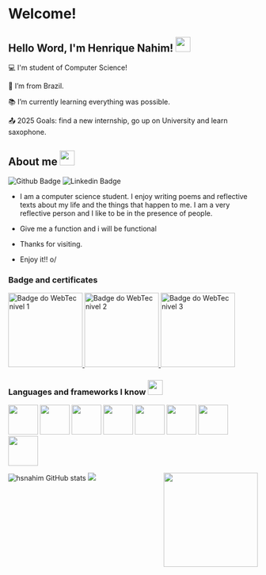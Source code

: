# Welcome!

## Hello Word, I'm Henrique Nahim! <img src="https://github.com/TheDudeThatCode/TheDudeThatCode/blob/master/Assets/Earth.gif?raw=true" style="width:30px">

:computer: I'm student of Computer Science!

:house_with_garden: I’m from Brazil.

:books: I’m currently learning everything was possible.

:outbox_tray: 2025 Goals: find a new internship, go up on University and learn saxophone.

## About me <img src="https://github.com/TheDudeThatCode/TheDudeThatCode/blob/master/Assets/Mario_Hello_Big.gif?raw=true" style="width:30px"/>


![Github Badge](https://img.shields.io/badge/-Github-000?style=flat-square&logo=Github&logoColor=white&link=https://github.com/hsnahim/) ![Linkedin Badge](https://img.shields.io/badge/-LinkedIn-blue?style=flat-square&logo=Linkedin&logoColor=white&link=https://www.linkedin.com/in/henrique-nahim-3a71a8267/)

- I am a computer science student. I enjoy writing poems and reflective texts about my life and the things that happen to me. I am a very reflective person and I like to be in the presence of people.

- Give me a function and i will be functional

- Thanks for visiting.

- Enjoy it!! o/

### Badge and certificates

<a href="https://badges.openbadges.me/api/badgeitem/3dfeb3eb-6e1c-4f87-9cf8-37687022e632/metadata?host=app.openbadges.me">
    <img src="./WebTech+Membro+-+Nível+1.png" alt="Badge do WebTec nivel 1" style="width:150px">
</a>
<a href="https://badges.openbadges.me/api/badgeitem/3dfeb3eb-6e1c-4f87-9cf8-37687022e632/metadata?host=app.openbadges.me">
    <img src="./WebTech+Membro+-+Nível+2.png" alt="Badge do WebTec nivel 2" style="width:150px">
</a>
<a href="https://badges.openbadges.me/api/badgeitem/3dfeb3eb-6e1c-4f87-9cf8-37687022e632/metadata?host=app.openbadges.me">
    <img src="./WebTech+Membro+-+Nível+3.png" alt="Badge do WebTec nivel 3" style="width:150px">
</a>

### Languages and frameworks ​​I know <img src="https://github.com/TheDudeThatCode/TheDudeThatCode/blob/master/Assets/Developer.gif?raw=true" style="width:30px"/>
<!-- Link com os badges para inserir https://devicon.dev/ -->

<img src="https://cdn.jsdelivr.net/gh/devicons/devicon/icons/nodejs/nodejs-original-wordmark.svg" style="width:60px"/> <img src="https://cdn.jsdelivr.net/gh/devicons/devicon/icons/npm/npm-original-wordmark.svg" style="width:60px"/> <img src="https://cdn.jsdelivr.net/gh/devicons/devicon/icons/java/java-original-wordmark.svg" style="width:60px"/> <img src="https://cdn.jsdelivr.net/gh/devicons/devicon/icons/javascript/javascript-original.svg" style="width:60px"/> <img src="https://cdn.jsdelivr.net/gh/devicons/devicon/icons/c/c-original.svg" style="width:60px"/> <img src="https://cdn.jsdelivr.net/gh/devicons/devicon/icons/html5/html5-original.svg" style="width:60px"/> <img src="https://cdn.jsdelivr.net/gh/devicons/devicon/icons/css3/css3-original.svg" style="width:60px"/> <img src="https://cdn.jsdelivr.net/gh/devicons/devicon@latest/icons/typescript/typescript-original.svg" style="width:60px"/>
          

![hsnahim GitHub stats](https://github-readme-stats.vercel.app/api?username=hsnahim&show_icons=true&theme=merko)<img align="right" width="190" height="190" src="https://www.xainesworld.com/wp-content/uploads/2020/02/WATER_THUMBS_UP.png">
<img src="https://github.com/TheDudeThatCode/TheDudeThatCode/blob/master/Assets/Mario_Gameplay.gif?raw=true">
